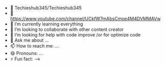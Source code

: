 - 👋 Techieshub345/Techieshub345 
- 🔗 https://www.youtube.com/channel/UCkfW7mAbsCmoe4M4DVMMAVw
- 🌱 I’m currently learning everything 
- 👯 I’m looking to collaborate with other content creator 
- 🤔 I’m looking for help with code improve /or for optimize code 
- 💬 Ask me about ...
- 📫 How to reach me: ...
- 😄 Pronouns: ...
- ⚡ Fun fact:
-->
